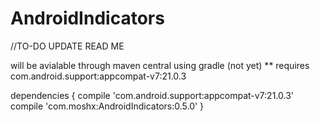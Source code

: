 # AndroidIndicators

//TO-DO UPDATE READ ME 

will be avialable through maven central using gradle (not yet)
** requires com.android.support:appcompat-v7:21.0.3

dependencies {
    compile 'com.android.support:appcompat-v7:21.0.3'
    compile 'com.moshx:AndroidIndicators:0.5.0'
}

